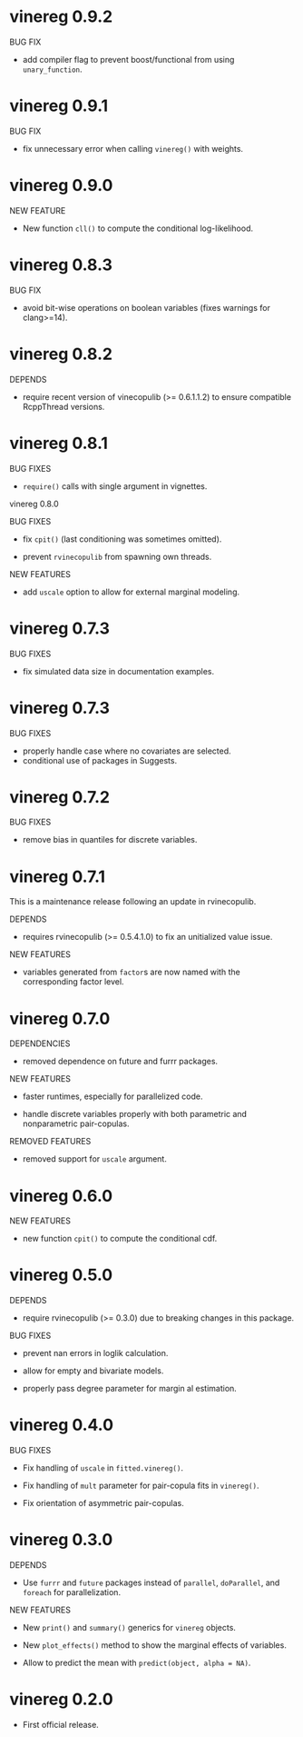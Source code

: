 # vinereg 0.9.2

BUG FIX

* add compiler flag to prevent boost/functional from using `unary_function`.


# vinereg 0.9.1

BUG FIX

* fix unnecessary error when calling `vinereg()` with weights.
 

# vinereg 0.9.0

NEW FEATURE

* New function `cll()` to compute the conditional log-likelihood.
 
 
# vinereg 0.8.3

BUG FIX

* avoid bit-wise operations on boolean variables (fixes warnings for clang>=14).
 

# vinereg 0.8.2

DEPENDS

* require recent version of vinecopulib (>= 0.6.1.1.2) to ensure compatible
 RcppThread versions.
 

# vinereg 0.8.1

BUG FIXES

* `require()` calls with single argument in vignettes.


vinereg 0.8.0

BUG FIXES

* fix `cpit()` (last conditioning was sometimes omitted).

* prevent `rvinecopulib` from spawning own threads.

NEW FEATURES

* add `uscale` option to allow for external marginal modeling.


# vinereg 0.7.3

BUG FIXES

* fix simulated data size in documentation examples.

# vinereg 0.7.3

BUG FIXES

* properly handle case where no covariates are selected.
* conditional use of packages in Suggests.


# vinereg 0.7.2

BUG FIXES

* remove bias in quantiles for discrete variables.


# vinereg 0.7.1

This is a maintenance release following an update in rvinecopulib.

DEPENDS

* requires rvinecopulib (>= 0.5.4.1.0) to fix an unitialized value issue.

NEW FEATURES

* variables generated from `factor`s are now named with the corresponding factor level.


# vinereg 0.7.0

DEPENDENCIES

* removed dependence on future and furrr packages.

NEW FEATURES

* faster runtimes, especially for parallelized code.

* handle discrete variables properly with both parametric and  nonparametric 
  pair-copulas.

REMOVED FEATURES

* removed support for `uscale` argument.



# vinereg 0.6.0

NEW FEATURES

* new function `cpit()` to compute the conditional cdf.


# vinereg 0.5.0

DEPENDS

* require rvinecopulib (>= 0.3.0) due to breaking changes in this package.

BUG FIXES

* prevent nan errors in loglik calculation.

* allow for empty and bivariate models.

* properly pass degree parameter for margin al estimation.
  
  
# vinereg 0.4.0

BUG FIXES

* Fix handling of `uscale` in `fitted.vinereg()`.

* Fix handling of `mult` parameter for pair-copula fits in `vinereg()`.

* Fix orientation of asymmetric pair-copulas.
  

# vinereg 0.3.0

DEPENDS

* Use `furrr` and `future` packages instead of `parallel`, `doParallel`, and 
  `foreach` for parallelization.

NEW FEATURES

* New `print()` and `summary()` generics for `vinereg` objects.

* New `plot_effects()` method to show the marginal effects of variables.

* Allow to predict the mean with `predict(object, alpha = NA)`.


# vinereg 0.2.0

* First official release.

